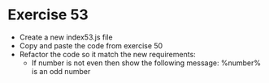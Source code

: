 # Exercise 53

- Create a new index53.js file
- Copy and paste the code from exercise 50
- Refactor the code so it match the new requirements:
  - If number is not even then show the following message: %number% is an odd number
